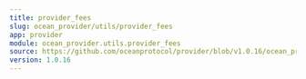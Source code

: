 ```yaml
---
title: provider_fees
slug: ocean_provider/utils/provider_fees
app: provider
module: ocean_provider.utils.provider_fees
source: https://github.com/oceanprotocol/provider/blob/v1.0.16/ocean_provider/utils/provider_fees.py
version: 1.0.16
---
```

